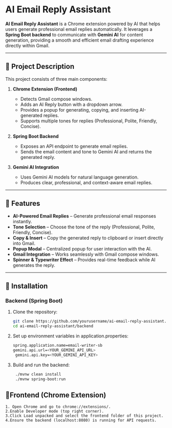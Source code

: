 # AI Email Reply Assistant

**AI Email Reply Assistant** is a Chrome extension powered by AI that helps users generate professional email replies automatically. It leverages a **Spring Boot backend** to communicate with **Gemini AI** for content generation, providing a smooth and efficient email drafting experience directly within Gmail.

---

## 🔹 Project Description

This project consists of three main components:

1. **Chrome Extension (Frontend)**  
   - Detects Gmail compose windows.
   - Adds an AI Reply button with a dropdown arrow.
   - Provides a popup for generating, copying, and inserting AI-generated replies.
   - Supports multiple tones for replies (Professional, Polite, Friendly, Concise).

2. **Spring Boot Backend**  
   - Exposes an API endpoint to generate email replies.
   - Sends the email content and tone to Gemini AI and returns the generated reply.

3. **Gemini AI Integration**  
   - Uses Gemini AI models for natural language generation.
   - Produces clear, professional, and context-aware email replies.

---

## 🔹 Features

- **AI-Powered Email Replies** – Generate professional email responses instantly.  
- **Tone Selection** – Choose the tone of the reply (Professional, Polite, Friendly, Concise).  
- **Copy & Insert** – Copy the generated reply to clipboard or insert directly into Gmail.  
- **Popup Modal** – Centralized popup for user interaction with the AI.  
- **Gmail Integration** – Works seamlessly with Gmail compose windows.  
- **Spinner & Typewriter Effect** – Provides real-time feedback while AI generates the reply.  

---

## 🔹 Installation

### Backend (Spring Boot)

1. Clone the repository:
   ```bash
   git clone https://github.com/yourusername/ai-email-reply-assistant.git
   cd ai-email-reply-assistant/backend
    ```
2. Set up environment variables in application.properties:
   ```bash
   spring.application.name=email-writer-sb
   gemini.api.url=<YOUR_GEMINI_API_URL>
    gemini.api.key=<YOUR_GEMINI_API_KEY>
    ```
3. Build and run the backend:
   ```bash
    ./mvnw clean install
    ./mvnw spring-boot:run
    ```    

## 🔹Frontend (Chrome Extension)

    1. Open Chrome and go to chrome://extensions/.
    2.Enable Developer mode (top right corner).
    3.Click Load unpacked and select the frontend folder of this project.
    4.Ensure the backend (localhost:8080) is running for API requests.
